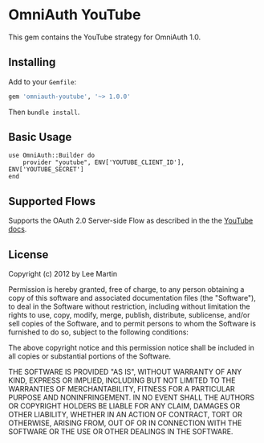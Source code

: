 # OmniAuth YouTube

This gem contains the YouTube strategy for OmniAuth 1.0.

## Installing

Add to your `Gemfile`:

```ruby
gem 'omniauth-youtube', '~> 1.0.0'
```

Then `bundle install`.

## Basic Usage

    use OmniAuth::Builder do
    	provider "youtube", ENV['YOUTUBE_CLIENT_ID'], ENV['YOUTUBE_SECRET']
    end

## Supported Flows

Supports the OAuth 2.0 Server-side Flow as described in the the [YouTube docs](https://developers.google.com/youtube/2.0/developers_guide_protocol_oauth2#OAuth2_Server_Side_Web_Applications_Flow).

## License

Copyright (c) 2012 by Lee Martin

Permission is hereby granted, free of charge, to any person obtaining a copy of this software and associated documentation files (the "Software"), to deal in the Software without restriction, including without limitation the rights to use, copy, modify, merge, publish, distribute, sublicense, and/or sell copies of the Software, and to permit persons to whom the Software is furnished to do so, subject to the following conditions:

The above copyright notice and this permission notice shall be included in all copies or substantial portions of the Software.

THE SOFTWARE IS PROVIDED "AS IS", WITHOUT WARRANTY OF ANY KIND, EXPRESS OR IMPLIED, INCLUDING BUT NOT LIMITED TO THE WARRANTIES OF MERCHANTABILITY, FITNESS FOR A PARTICULAR PURPOSE AND NONINFRINGEMENT. IN NO EVENT SHALL THE AUTHORS OR COPYRIGHT HOLDERS BE LIABLE FOR ANY CLAIM, DAMAGES OR OTHER LIABILITY, WHETHER IN AN ACTION OF CONTRACT, TORT OR OTHERWISE, ARISING FROM, OUT OF OR IN CONNECTION WITH THE SOFTWARE OR THE USE OR OTHER DEALINGS IN THE SOFTWARE.
